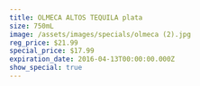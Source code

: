 ```yaml
---
title: OLMECA ALTOS TEQUILA plata
size: 750mL
image: /assets/images/specials/olmeca (2).jpg
reg_price: $21.99
special_price: $17.99
expiration_date: 2016-04-13T00:00:00.000Z
show_special: true
---
```



